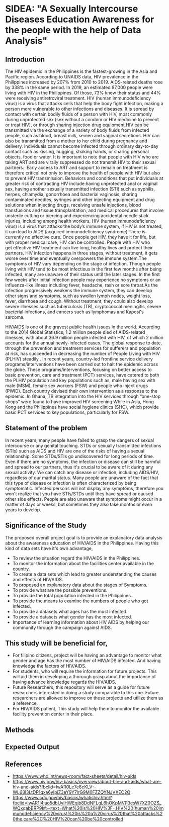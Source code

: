 # SIDEA: "A Sexually Intercourse Diseases Education Awareness for the people with the help of Data Analysis"
## Introduction
The HIV epidemic in the Philippines is the fastest-growing in the Asia and Pacific region. According to UNAIDS data, HIV prevalence in the Philippines increased by 207% from 2010 to 2019. AIDS-related deaths rose by 338% in the same period. In 2019, an estimated 97,000 people were living with HIV in the Philippines. Of those, 73% knew their status and 44% were receiving antiretroviral treatment. HIV (human immunodeficiency virus) is a virus that attacks cells that help the body fight infection, making a person more vulnerable to other infections and diseases. It is spread by contact with certain bodily fluids of a person with HIV, most commonly during unprotected sex (sex without a condom or HIV medicine to prevent or treat HIV), or through sharing injection drug equipment.HIV can be transmitted via the exchange of a variety of body fluids from infected people, such as blood, breast milk, semen and vaginal secretions. HIV can also be transmitted from a mother to her child during pregnancy and delivery. Individuals cannot become infected through ordinary day-to-day contact such as kissing, hugging, shaking hands, or sharing personal objects, food or water. It is important to note that people with HIV who are taking ART and are virally suppressed do not transmit HIV to their sexual partners.  Early access to ART and support to remain on treatment is therefore critical not only to improve the health of people with HIV but also to prevent HIV transmission.  Behaviors and conditions that put individuals at greater risk of contracting HIV include:having unprotected anal or vaginal sex, having another sexually transmitted infection (STI) such as syphilis, herpes, chlamydia, gonorrhoea and bacterial vaginosis, sharing contaminated needles, syringes and other injecting equipment and drug solutions when injecting drugs, receiving unsafe injections, blood transfusions and tissue transplantation, and medical procedures that involve unsterile cutting or piercing and
experiencing accidental needle stick injuries, including among health workers. HIV (human immunodeficiency virus) is a virus that attacks the body’s immune system, if HIV is not treated, it can lead to AIDS (acquired immunodeficiency syndrome).There is currently no effective cure. Once people get HIV, they have it for life, but with proper medical care, HIV can be controlled. People with HIV who get effective HIV treatment can live long, healthy lives and protect their partners. HIV infection happens in three stages, without treatment, it gets worse over time and eventually overpowers the immune system.The symptoms of HIV vary depending on the stage of infection. Though people living with HIV tend to be most infectious in the first few months after being infected, many are unaware of their status until the later stages. In the first few weeks after initial infection people may experience no symptoms or an influenza-like illness including fever, headache, rash or sore throat.As the infection progressively weakens the immune system, they can develop other signs and symptoms, such as swollen lymph nodes, weight loss, fever, diarrhoea and cough. Without treatment, they could also develop severe illnesses such as tuberculosis (TB), cryptococcal meningitis, severe bacterial infections, and cancers such as lymphomas and Kaposi's sarcoma.

HIV/AIDS is one of the gravest public health issues in the world. According to the 2014 Global Statistics, 1.2 million people died of AIDS-related illnesses, with about 36.9 million people infected with HIV, of which 2 million accounts for the annual newly-infected cases. The global response to date, through the prevention and treatment services for sufferers and population at risk, has succeeded in decreasing the number of People Living with HIV (PLHIV) steadily . In recent years, country-led frontline service delivery programs/interventions have been carried out to halt the epidemic across the globe. These programs/interventions, focusing on better access to basic prevention, care and treatment (PCT) services, have catered to both the PLHIV population and key populations such as, male having sex with male (MSM), female sex workers (FSW) and people who inject drugs (PWID). Each country devised their own intervention as a response to the epidemic. In Ghana, TB integration into the HIV services through “one-stop shops” were found to have improved HIV screening.While in Asia, Hong Kong and the Philippines have social hygiene clinics (SHC), which provide basic PCT services to key populations, particularly for FSW.

## Statement of the problem
In recent years, many people have failed to grasp the dangers of sexual intercourse or any genital touching. STDs or sexually transmitted infections (STIs) such as AIDS and HIV are one of the risks of having a sexual relationship. Some STDs/STIs go undiscovered for long periods of time. Even if there are no symptoms, the infection or disease can still be harmful and spread to our partners, thus it's crucial to be aware of it during any sexual activity. We can catch any disease or infection, including AIDS/HIV, regardless of our marital status. Many people are unaware of the fact that this type of disease or infection is often characterized by being symptomatic. Infected persons will not display any symptoms, therefore you won't realize that you have STIs/STDs until they have spread or caused other side effects. People are also unaware that symptoms might occur in a matter of days or weeks, but sometimes they also take months or even years to develop.
## Significance of the Study
The proposed overall project goal is to provide an explanatory data analysis about the awareness education of HIV/AIDS in the Philippines.  Having this kind of data sets have it's own advantage,

- To review the situation regard the HIV/AIDS in the Philippines.
- To monitor the information about the  facilities center available in the country.
-  To create a data sets which lead to greater understanding the causes and effects of HIV/AIDS.
- To proposed an explanatory data about the stages of Symptoms.
- To provide what are the possible preventions.
- To provide the total population infected in the Philippines.
- To provide the means to examine the numbers of people who got infected. 
- To provide a datasets what ages has the most infected.
- To provide a datasets what gender has the most infected.
- Importance of learning information about HIV AIDS by helping our community through the campaign against AIDS.
## This study will be beneficial for,
- For filipino citizens, project will be having an advantage to monitor  what gender and age has the most number of HIV/AIDS infected. And having knowledge the factors of HIV/AIDS.
- For students, who will require the information for future projects. This will aid them in developing a thorough grasp about the importance of  having advance  knowledge regards the HIV/AIDS. 
- Future Researchers, this repository will serve as a guide for future researchers interested in doing a study comparable to this one. Future researchers are allowed to improve on these projects and utilize them as a reference.
- For HIV/AIDS patient, This study will help them to monitor the available facility prevention center in their place. 
## Methods
## Expected Output
## References
- https://www.who.int/news-room/fact-sheets/detail/hiv-aids
- https://www.hiv.gov/hiv-basics/overview/about-hiv-and-aids/what-are-hiv-and-aids?fbclid=IwAR0Le7e8cKLV--WL68i3LtDP1qxa6yIpiZ3eY9Y7lrG9M0FZZQYNJVXEC2Q
- https://www.cdc.gov/hiv/basics/whatishiv.html?fbclid=IwAR1I4jao5dbUylHWEgjb8DdNFLgL6hOKpMVP3esW7XZ0OZS_WQxqabBRP9I#:~:text=What%20is%20HIV%3F-,HIV%20(human%20immunodeficiency%20virus)%20is%20a%20virus%20that%20attacks%20the,care%2C%20HIV%20can%20be%20controlled


